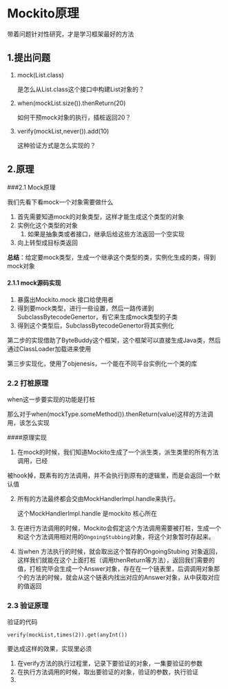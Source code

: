 # Mockito原理

带着问题针对性研究，才是学习框架最好的方法

## 1.提出问题

1. mock(List.class) 

   是怎么从List.class这个接口中构建List对象的？

2. when(mockList.size()).thenReturn(20)

   如何干预mock对象的执行，插桩返回20？

3. verify(mockList,never()).add(10)

   这种验证方式是怎么实现的？

## 2.原理

###2.1 Mock原理

我们先看下看mock一个对象需要做什么

1. 首先需要知道mock的对象类型，这样才能生成这个类型的对象
2. 实例化这个类型的对象
   1. 如果是抽象类或者接口，继承后给这些方法返回一个空实现
3. 向上转型成目标类返回

**总结**：给定要mock类型，生成一个继承这个类型的类，实例化生成的类，得到mock对象

#### 2.1.1 mock源码实现

1. 暴露出Mockito.mock 接口给使用者
2. 得到要mock类型，进行一些设置，然后一路传递到SubclassBytecodeGenertor，有它来生成mock类型的子类
3. 得到这个类型后，SubclassBytecodeGenertor将其实例化

第二步的实现借助了ByteBuddy这个框架，这个框架可以直接生成Java类，然后通过ClassLoader加载进来使用

第三步实现化，使用了objenesis，一个能在不同平台实例化一个类的库

### 2.2 打桩原理

when这一步要实现的功能是打桩

那么对于when(mockType.someMethod()).thenReturn(value)这样的方法调用，该怎么实现

####原理实现

1. 在mock的时候，我们知道Mockito生成了一个派生类，派生类里的所有方法调用，已经

被hook掉，既素有的方法调用，并不会执行到原有的逻辑里，而是会返回一个默认值

2. 所有的方法最终都会交由MockHandlerImpl.handle来执行。

   这个MockHandlerImpl.handle 是mockito 核心所在

3. 在进行方法调用的时候，Mockito会假定这个方法调用需要被打桩，生成一个和这个方法调用相对用的`OngoingStubbing`对象，将这个对象暂时存起来。

4. 当when 方法执行的时候，就会取出这个暂存的OngoingStubing 对象返回，这样我们就能在这个上面打桩（调用thenReturn等方法），返回我们需要的值，打桩完毕会生成一个Answer对象，存在在一个链表里，后调调用对象那个的方法的时候，就会从这个链表内找出对应的Answer对象，从中获取对应的值返回

### 2.3 验证原理

验证的代码

```
verify(mockList,times(2)).get(anyInt())
```

要达成这样的效果，实现里必须

1. 在verify方法的执行过程里，记录下要验证的对象，一集要验证的参数
2. 在执行方法调用的时候，取出要验证的对象，验证的参数，执行验证
3. 



